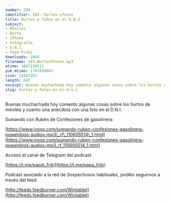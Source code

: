 ```yaml
---
number: 294
identifier: 293.-hurtos-yfotos
title: Hurtos y fotos en el D.N.I.
subject:
- Móviles
- Hurto
- iPhone
- Fotografía
- D.N.I.
- Papá Friki
downloads: 1094
filename: 293.HurtosYFotos.mp3
mtime: 1687159511
pub_mtime: 1702020843
size: 11567203
length: 642
excerpt: Buenas muchachada hoy comento algunas cosas sobre los hurtos de móviles y cuento una anecdota con una foto en el D.N.I.
slug: hurtos-y-fotos-en-el-d-n-i
---
```

Buenas muchachada hoy comento algunas cosas sobre los hurtos de móviles y cuento una anécdota con una foto en el D.N.I.

Sumando con Rubén de Confesiones de gasolinera:

[https://www.ivoox.com/sumando-ruben-confesiones-gasolinera-powerdogs-audios-mp3\_rf\_110605514\_1.html](https://www.ivoox.com/sumando-ruben-confesiones-gasolinera-powerdogs-audios-mp3_rf_110605514_1.html)

Acceso al canal de Telegram del podcast

[https://t.me/papa\_friki](https://t.me/papa_friki)

Podcast asociado a la red de Sospechosos habituales, podéis seguirnos a través del feed

[http://feeds.feedburner.com/Wintablet](http://feeds.feedburner.com/Wintablet)